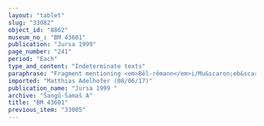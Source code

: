 ```yaml
---
layout: "tablet"
slug: "33082"
object_id: "8862"
museum_no_: "BM 43601"
publication: "Jursa 1999"
page_number: "241"
period: "Each"
type_and_content: "Indeterminate texts"
paraphrase: "Fragment mentioning <em>Bēl-rēmann</em>i/Mu&scaron;eb&scaron;i-<em>Marduk</em>"
imported: "Matthias Adelhofer (08/06/17)"
publication_name: "Jursa 1999 "
archive: "Šangû-Šamaš A"
title: "BM 43601"
previous_item: "33085"
---
```

